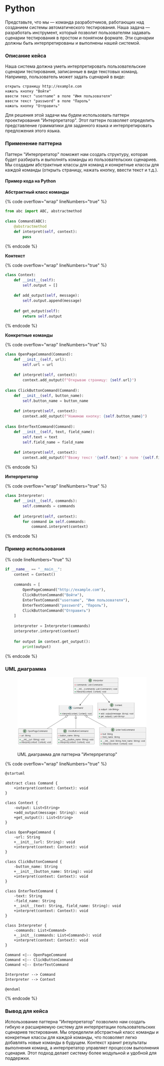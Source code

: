 # Python

Представьте, что мы — команда разработчиков, работающих над созданием системы автоматического тестирования. Наша задача — разработать инструмент, который позволит пользователям задавать сценарии тестирования в простом и понятном формате. Эти сценарии должны быть интерпретированы и выполнены нашей системой.

### Описание кейса

Наша система должна уметь интерпретировать пользовательские сценарии тестирования, записанные в виде текстовых команд. Например, пользователь может задать сценарий в виде:

```
открыть страницу http://example.com
нажать кнопку "Войти"
ввести текст "username" в поле "Имя пользователя"
ввести текст "password" в поле "Пароль"
нажать кнопку "Отправить"
```

Для решения этой задачи мы будем использовать паттерн проектирования "Интерпретатор". Этот паттерн позволяет определить представление грамматики для заданного языка и интерпретировать предложения этого языка.

### Применение паттерна

Паттерн "Интерпретатор" поможет нам создать структуру, которая будет разбирать и выполнять команды из пользовательских сценариев. Мы создадим абстрактные классы для команд и конкретные классы для каждой команды (открыть страницу, нажать кнопку, ввести текст и т.д.).

#### Пример кода на Python

**Абстрактный класс команды**

{% code overflow="wrap" lineNumbers="true" %}
```python
from abc import ABC, abstractmethod

class Command(ABC):
    @abstractmethod
    def interpret(self, context):
        pass
```
{% endcode %}

**Контекст**

{% code overflow="wrap" lineNumbers="true" %}
```python
class Context:
    def __init__(self):
        self.output = []

    def add_output(self, message):
        self.output.append(message)

    def get_output(self):
        return self.output
```
{% endcode %}

**Конкретные команды**

{% code overflow="wrap" lineNumbers="true" %}
```python
class OpenPageCommand(Command):
    def __init__(self, url):
        self.url = url

    def interpret(self, context):
        context.add_output(f"Открываю страницу: {self.url}")

class ClickButtonCommand(Command):
    def __init__(self, button_name):
        self.button_name = button_name

    def interpret(self, context):
        context.add_output(f"Нажимаю кнопку: {self.button_name}")

class EnterTextCommand(Command):
    def __init__(self, text, field_name):
        self.text = text
        self.field_name = field_name

    def interpret(self, context):
        context.add_output(f"Ввожу текст '{self.text}' в поле '{self.field_name}'")
```
{% endcode %}

**Интерпретатор**

{% code overflow="wrap" lineNumbers="true" %}
```python
class Interpreter:
    def __init__(self, commands):
        self.commands = commands

    def interpret(self, context):
        for command in self.commands:
            command.interpret(context)
```
{% endcode %}

### **Пример использования**

{% code lineNumbers="true" %}
```python
if __name__ == "__main__":
    context = Context()

    commands = [
        OpenPageCommand("http://example.com"),
        ClickButtonCommand("Войти"),
        EnterTextCommand("username", "Имя пользователя"),
        EnterTextCommand("password", "Пароль"),
        ClickButtonCommand("Отправить")
    ]

    interpreter = Interpreter(commands)
    interpreter.interpret(context)

    for output in context.get_output():
        print(output)
```
{% endcode %}

### UML диаграмма

<figure><img src="../../../../../.gitbook/assets/image (94).png" alt=""><figcaption><p>UML диаграмма для паттерна "Интерпретатор"</p></figcaption></figure>

{% code overflow="wrap" lineNumbers="true" %}
```plantuml
@startuml

abstract class Command {
    +interpret(context: Context): void
}

class Context {
    -output: List<String>
    +add_output(message: String): void
    +get_output(): List<String>
}

class OpenPageCommand {
    -url: String
    +__init__(url: String): void
    +interpret(context: Context): void
}

class ClickButtonCommand {
    -button_name: String
    +__init__(button_name: String): void
    +interpret(context: Context): void
}

class EnterTextCommand {
    -text: String
    -field_name: String
    +__init__(text: String, field_name: String): void
    +interpret(context: Context): void
}

class Interpreter {
    -commands: List<Command>
    +__init__(commands: List<Command>): void
    +interpret(context: Context): void
}

Command <|-- OpenPageCommand
Command <|-- ClickButtonCommand
Command <|-- EnterTextCommand

Interpreter --> Command
Interpreter --> Context

@enduml
```
{% endcode %}

### Вывод для кейса

Использование паттерна "Интерпретатор" позволило нам создать гибкую и расширяемую систему для интерпретации пользовательских сценариев тестирования. Мы определили абстрактный класс команды и конкретные классы для каждой команды, что позволяет легко добавлять новые команды в будущем. Контекст хранит результаты выполнения команд, а интерпретатор управляет процессом выполнения сценария. Этот подход делает систему более модульной и удобной для поддержки.
